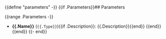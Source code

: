 {{define "parameters" -}}
{{if .Parameters}}## Parameters

{{range .Parameters -}}
 - **{{.Name}}** (`{{.Type}}`){{if .Description}}: {{.Description}}{{end}}
{{end}}
{{end}}
{{- end}}